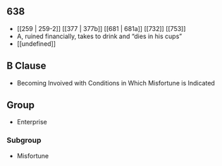 ## 638
- [[259 | 259-2]] [[377 | 377b]] [[681 | 681a]] [[732]] [[753]] 
- A, ruined financially, takes to drink and “dies in his cups”
- [[undefined]] 

## B Clause
- Becoming Invoived with Conditions in Which Misfortune is Indicated

## Group
- Enterprise

### Subgroup
- Misfortune

